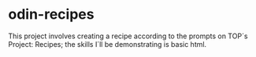# odin-recipes
This project involves creating a recipe according to the prompts on TOP´s Project: Recipes; the skills I´ll be demonstrating is basic html.
